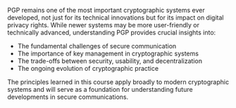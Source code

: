 PGP remains one of the most important cryptographic systems ever developed, not just for its technical innovations but for its impact on digital privacy rights. While newer systems may be more user-friendly or technically advanced, understanding PGP provides crucial insights into:

- The fundamental challenges of secure communication
- The importance of key management in cryptographic systems
- The trade-offs between security, usability, and decentralization
- The ongoing evolution of cryptographic practice

The principles learned in this course apply broadly to modern cryptographic systems and will serve as a foundation for understanding future developments in secure communications.